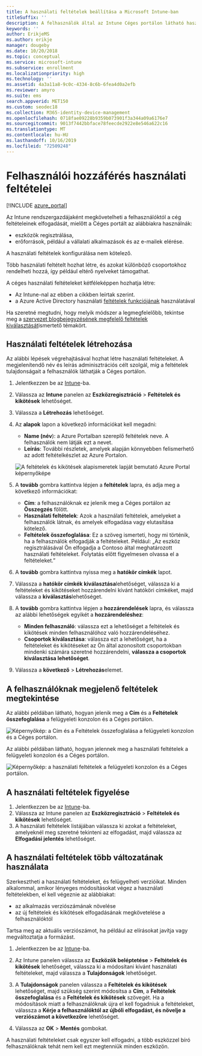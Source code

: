 ```yaml
---
title: A használati feltételek beállítása a Microsoft Intune-ban
titleSuffix: ''
description: A felhasználók által az Intune Céges portálon látható használati feltételek beállítása.
keywords: ''
author: ErikjeMS
ms.author: erikje
manager: dougeby
ms.date: 10/20/2018
ms.topic: conceptual
ms.service: microsoft-intune
ms.subservice: enrollment
ms.localizationpriority: high
ms.technology: ''
ms.assetid: 4a3a11a8-9c0c-4334-8c6b-6fea4d0a2efb
ms.reviewer: amyro
ms.suite: ems
search.appverid: MET150
ms.custom: seodec18
ms.collection: M365-identity-device-management
ms.openlocfilehash: 0718fae09228b9359b073901f3a344a09a6176e7
ms.sourcegitcommit: 9013f7442bbface78feecde2922e8e546a622c16
ms.translationtype: MT
ms.contentlocale: hu-HU
ms.lasthandoff: 10/16/2019
ms.locfileid: "72509248"
---
```

# <a name="terms-and-conditions-for-user-access"></a>Felhasználói hozzáférés használati feltételei

[!INCLUDE [azure_portal](../includes/azure_portal.md)]

Az Intune rendszergazdájaként megkövetelheti a felhasználóktól a cég feltételeinek elfogadását, mielőtt a Céges portált az alábbiakra használnák:
- eszközök regisztrálása,
- erőforrások, például a vállalati alkalmazások és az e-mailek elérése.

A használati feltételek konfigurálása nem kötelező.

Több használati feltételt hozhat létre, és azokat különböző csoportokhoz rendelheti hozzá, így például eltérő nyelveket támogathat.

A céges használati feltételeket kétféleképpen hozhatja létre:
- Az Intune-nal az ebben a cikkben leírtak szerint.
- a Azure Active Directory használati [feltételek funkciójának](https://docs.microsoft.com/azure/active-directory/governance/active-directory-tou) használatával

Ha szeretné megtudni, hogy melyik módszer a legmegfelelőbb, tekintse meg a [szervezet blogbejegyzésének megfelelő feltételek kiválasztását](https://go.microsoft.com/fwlink/?linkid=2010506&clcid=0x409)ismertető témakört. 

## <a name="create-terms-and-conditions"></a>Használati feltételek létrehozása
Az alábbi lépések végrehajtásával hozhat létre használati feltételeket. A megjelenítendő név és leírás adminisztrációs célt szolgál, míg a feltételek tulajdonságait a felhasználók láthatják a Céges portálon.

1. Jelentkezzen be az [Intune](https://go.microsoft.com/fwlink/?linkid=2090973)-ba.
2. Válassza az **Intune** panelen az **Eszközregisztráció** > **Feltételek és kikötések** lehetőséget.
3. Válassza a **Létrehozás** lehetőséget.
4. Az **alapok** lapon a következő információkat kell megadni:

   - **Name (név**): a Azure Portalban szereplő feltételek neve. A felhasználók nem látják ezt a nevet.
   - **Leírás**: További részletek, amelyek alapján könnyebben felismerhető az adott feltételkészlet az Azure Portalon.

    ![A feltételek és kikötések alapismeretek lapját bemutató Azure Portal képernyőképe](./media/terms-and-conditions-create/terms-basics-page.png)

5. A **tovább** gombra kattintva lépjen a **feltételek** lapra, és adja meg a következő információkat:

   - **Cím**: a felhasználóknak ez jelenik meg a Céges portálon az **Összegzés** fölött.
   - **Használati feltételek**: Azok a használati feltételek, amelyeket a felhasználók látnak, és amelyek elfogadása vagy elutasítása kötelező.
   - **Feltételek összefoglalása**: Ez a szöveg ismerteti, hogy mi történik, ha a felhasználók elfogadják a feltételeket. Például: „Az eszköz regisztrálásával Ön elfogadja a Contoso által meghatározott használati feltételeket. Folytatás előtt figyelmesen olvassa el a feltételeket.”

6. A **tovább** gombra kattintva nyissa meg a **hatókör címkék** lapot.

7. Válassza a **hatókör címkék kiválasztása**lehetőséget, válassza ki a feltételeket és kikötéseket hozzárendelni kívánt hatóköri címkéket, majd válassza a **kiválasztás**lehetőséget. 

8. A **tovább** gombra kattintva lépjen a **hozzárendelések** lapra, és válassza az alábbi lehetőségek egyikét a **hozzárendeléshez**:
    - **Minden felhasználó**: válassza ezt a lehetőséget a feltételek és kikötések minden felhasználóhoz való hozzárendeléséhez.
    - **Csoportok kiválasztása**: válassza ezt a lehetőséget, ha a feltételeket és kikötéseket az Ön által azonosított csoportokban mindenki számára szeretné hozzárendelni, **válassza a csoportok kiválasztása lehetőséget**.

9. Válassza a **következő** > **Létrehozás**elemet.

## <a name="see-how-terms-are-displayed-to-your-users"></a>A felhasználóknak megjelenő feltételek megtekintése
Az alábbi példában látható, hogyan jelenik meg a **Cím** és a **Feltételek összefoglalása** a felügyeleti konzolon és a Céges portálon.

![Képernyőkép: a Cím és a Feltételek összefoglalása a felügyeleti konzolon és a Céges portálon.](./media/terms-and-conditions-create/terms-summary-terms.png)

Az alábbi példában látható, hogyan jelennek meg a használati feltételek a felügyeleti konzolon és a Céges portálon.

![Képernyőkép: a használati feltételek a felügyeleti konzolon és a Céges portálon.](./media/terms-and-conditions-create/terms-properties-terms.png)


## <a name="monitor-terms-and-conditions"></a>A használati feltételek figyelése

1. Jelentkezzen be az [Intune](https://go.microsoft.com/fwlink/?linkid=2090973)-ba. 
1. Válassza az Intune panelen az **Eszközregisztráció** > **Feltételek és kikötések** lehetőséget.
2. A használati feltételek listájában válassza ki azokat a feltételeket, amelyeknél meg szeretné tekinteni az elfogadást, majd válassza az **Elfogadási jelentés** lehetőséget.

## <a name="work-with-multiple-versions-of-terms-and-conditions"></a>A használati feltételek több változatának használata
Szerkesztheti a használati feltételeket, és felügyelheti verzióikat. Minden alkalommal, amikor lényeges módosításokat végez a használati feltételekben, el kell végeznie az alábbiakat:
- az alkalmazás verziószámának növelése
- az új feltételek és kikötések elfogadásának megkövetelése a felhasználóktól

Tartsa meg az aktuális verziószámot, ha például az elírásokat javítja vagy megváltoztatja a formázást.

1. Jelentkezzen be az [Intune](https://go.microsoft.com/fwlink/?linkid=2090973)-ba.

2. Az Intune panelen válassza az **Eszközök beléptetése** > **Feltételek és kikötések** lehetőséget, válassza ki a módosítani kívánt használati feltételeket, majd válassza a **Tulajdonságok** lehetőséget.

4. A **Tulajdonságok** panelen válassza a **Feltételek és kikötések** lehetőséget, majd szükség szerint módosítsa a **Cím**, a **Feltételek összefoglalása** és a **Feltételek és kikötések** szövegét. Ha a módosítások miatt a felhasználóknak újra el kell fogadniuk a feltételeket, válassza a **Kérje a felhasználóktól az újbóli elfogadást, és növelje a verziószámot a következőre** lehetőséget.

4. Válassza az **OK** > **Mentés** gombokat.

A használati feltételeket csak egyszer kell elfogadni, a több eszközzel bíró felhasználóknak tehát nem kell ezt megtenniük minden eszközön.
